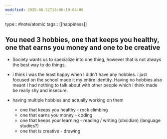 ```yaml
---
modified: 2025-06-22T13:06:19-04:00
---
```

type:: #note/atomic 
tags:: [[happiness]]
## You need 3 hobbies, one that keeps you healthy, one that earns you money and one to be creative 


- Society wants us to specialize into one thing, however that is not always the best way to do things, 

- i think i was the least happy when I didn't have any hobbies. i just focused on the school  made it my entire identity. Having no hobbies also meant I had nothing to talk about with other people which i think made be really shy and insecure.

- having multiple hobbies and actually working on them
	- one that keeps you healthy - rock climbing
	- one that earns you money - coding
	- one that keeps your learning - reading / writing (obsidian) (language studies?)
	- one that is creative  - drawing

